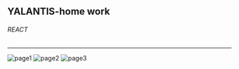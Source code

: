 ## YALANTIS-home work

###### REACT
***

![page1](http://drive.google.com/uc?export=view&id=1b8JPrATAr4UbA25-NoeGhK9Uss5KlKIg)
![page2](http://drive.google.com/uc?export=view&id=19uIqz2aN5Ky1FcwKiuanIJ8sAttNReWM)
![page3](http://drive.google.com/uc?export=view&id=1hMPoXygmfaQ3Xm6QZNcCP0WnH-Kq5ICI)
